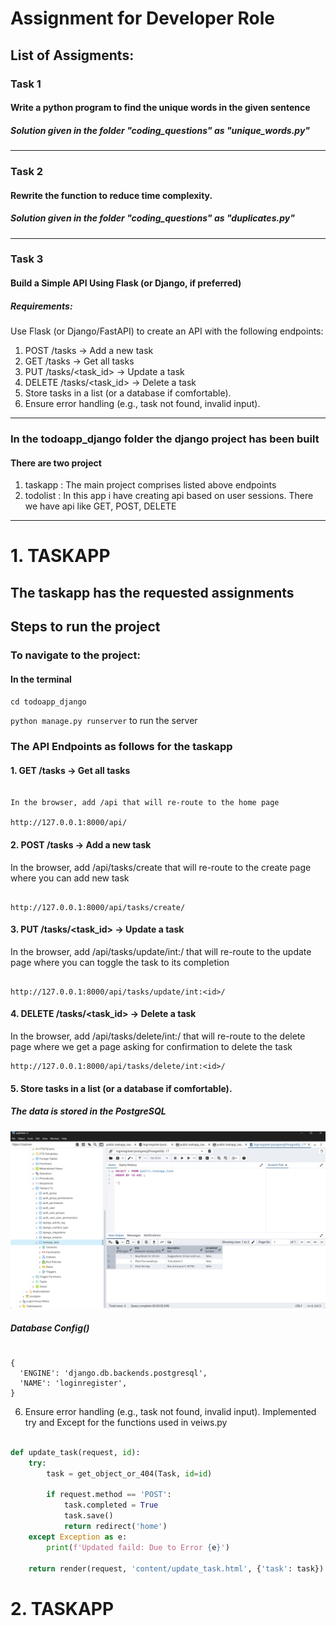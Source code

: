 # Assignment for Developer Role

## List of Assigments:

### Task 1
#### Write a python program to find the unique words in the given sentence
##### Solution given in the folder "coding_questions" as "unique_words.py"

---

### Task 2
#### Rewrite the function to reduce time complexity.
##### Solution given in the folder "coding_questions" as "duplicates.py"

---

### Task 3
#### Build a Simple API Using Flask (or Django, if preferred)
##### Requirements:
Use Flask (or Django/FastAPI) to create an API with the following endpoints:
1. POST /tasks → Add a new task 
2. GET /tasks → Get all tasks
3. PUT /tasks/<task_id> → Update a task
4. DELETE /tasks/<task_id> → Delete a task
5. Store tasks in a list (or a database if comfortable).
6. Ensure error handling (e.g., task not found, invalid input).

--- 

### In the todoapp_django folder the django project has been built 

#### There are two project
1. taskapp : The main project comprises listed above endpoints
2. todolist : In this app i have creating api based on user sessions. There we have api like GET, POST, DELETE

--- 

# 1. TASKAPP

## The taskapp has the requested assignments 

## Steps to run the project

### To navigate to the project:

#### In the terminal
`cd todoapp_django`

`python manage.py runserver` to run the server


### The API Endpoints as follows for the taskapp

#### 1. GET /tasks → Get all tasks
```

In the browser, add /api that will re-route to the home page

http://127.0.0.1:8000/api/

```

#### 2. POST /tasks → Add a new task 

In the browser, add /api/tasks/create that will re-route to the create page where you can add new task


```

http://127.0.0.1:8000/api/tasks/create/

```
#### 3. PUT /tasks/<task_id> → Update a task

In the browser, add /api/tasks/update/int:<id>/  that will re-route to the update page where you can toggle the task to its completion

```

http://127.0.0.1:8000/api/tasks/update/int:<id>/

```


#### 4. DELETE /tasks/<task_id> → Delete a task
In the browser, add /api/tasks/delete/int:<id>/  that will re-route to the delete page where we get a page asking for confirmation to delete the task
```
http://127.0.0.1:8000/api/tasks/delete/int:<id>/

```


#### 5. Store tasks in a list (or a database if comfortable).

##### The data is stored in the PostgreSQL

![Image.Png](./images/image.png)

##### Database Config()

```

{ 
  'ENGINE': 'django.db.backends.postgresql',
  'NAME': 'loginregister', 
}

```

6. Ensure error handling (e.g., task not found, invalid input).
Implemented try and Except for the functions used in veiws.py 

``` py

def update_task(request, id):
    try: 
        task = get_object_or_404(Task, id=id)

        if request.method == 'POST':
            task.completed = True
            task.save()
            return redirect('home')
    except Exception as e:
        print(f'Updated faild: Due to Error {e}')
    
    return render(request, 'content/update_task.html', {'task': task})

```



# 2. TASKAPP
